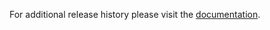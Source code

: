 For additional release history please visit the [documentation](http://docs.dnnstuff.com/pages/aggregator).
